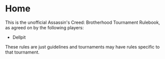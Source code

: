 # Home

This is the unofficial Assassin's Creed: Brotherhood Tournament Rulebook, as agreed on by the following players:

* Dellpit

These rules are just guidelines and tournaments may have rules specific to that tournament.

